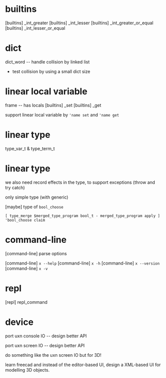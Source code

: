 # builtins

[builtins] _int_greater
[builtins] _int_lesser
[builtins] _int_greater_or_equal
[builtins] _int_lesser_or_equal

# dict

dict_word -- handle collision by linked list

- test collision by using a small dict size

# linear local variable

frame -- has locals
[builtins] _set
[builtins] _get

support linear local variable by `'name set` and `'name get`

# linear type

type_var_t & type_term_t

# linear type

we also need record effects in the type, to support exceptions (throw and try catch)

only simple type (with generic)

[maybe] type of `bool_choose`

```
[ type_merge $merged_type_program bool_t - merged_type_program apply ] 'bool_choose claim
```

# command-line

[command-line] parse options

[command-line] `x --help`
[command-line] `x -h`
[command-line] `x --version`
[command-line] `x -v`

# repl

[repl] repl_command

# device

port uxn console IO -- design better API

port uxn screen IO -- design better API

do something like the uxn screen IO but for 3D!

learn freecad and instead of the editor-based UI,
design a XML-based UI for modelling 3D objects.
